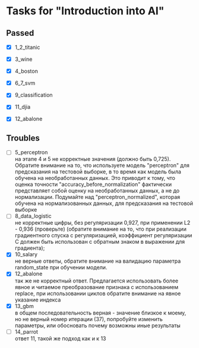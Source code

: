 # Tasks for "Introduction into AI"

## Passed
- [x] 1_2_titanic
- [x] 3_wine
- [x] 4_boston
- [x] 6_7_svm
- [x] 9_classification
- [x] 11_djia
- [x] 12_abalone


## Troubles
- [ ] 5_perceptron \
на этапе 4 и 5 не корректные значения (должно быть 0,725). Обратите внимание на то, что используете модель "perceptron" для предсказания на тестовой выборке, в то время как модель была обучена на необработанных данных. Это приводит к тому, что оценка точности "accuracy_before_normalization" фактически представляет собой оценку на необработанных данных, а не до нормализации.
Подумайте над   "perceptron_normalized", которая обучена на нормализованных данных, для предсказания на тестовой выборке
- [ ] 8_data_logistic \
не корректные цифры, без регуляризации 0,927, при применении L2 - 0,936 (проверьте) (обратите внимание на то, что при реализации градиентного спуска с регуляризацией, коэффициент регуляризации C должен быть использован с обратным знаком в выражении для градиента);
- [x] 10_salary  \
не верные ответы, обратите внимание на валидацию параметра random_state при обучении модели.
- [x] 12_abalone \
так же не корректный ответ. Предлагается использовать более явное и читаемое преобразование признака с использованием replace, при использовании   циклов обратите внимание на явное указание индекса
- [x] 13_gbm \
в общем последовательность верная - значение близкое к моему, но не верный номер итерации (37), попробуйте изменить параметры, или обосновать почему возможны иные результаты
- [ ] 14_parrot \
ответ 11, такой же подход как и к 13
